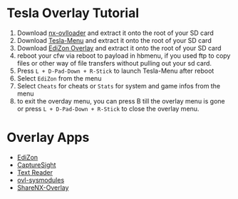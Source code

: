 # Tesla Overlay Tutorial 



1. Download [nx-ovlloader](https://github.com/WerWolv/nx-ovlloader/releases) and extract it onto the root of your SD card
2. Download [Tesla-Menu](https://github.com/WerWolv/Tesla-Menu/releases) and extract it onto the root of your SD card
3. Download [EdiZon Overlay](http://werwolv.net/downloads/EdiZonOverlay.zip) and extract it onto the root of your SD card
4. reboot your cfw via reboot to payload in hbmenu, if you used ftp to copy files or other way of file transfers without pulling out your sd card.   
5. Press `L + D-Pad-Down + R-Stick` to launch Tesla-Menu after reboot
6. Select `EdiZon` from the menu
7. Select `Cheats` for cheats or `Stats` for system and game infos from the menu
8. to exit the overday menu, you can press B till the overlay menu is gone or press `L + D-Pad-Down + R-Stick` to close the overlay menu.   



# Overlay Apps 
- [EdiZon](http://werwolv.net/downloads/EdiZonOverlay.zip)
- [CaptureSight](https://github.com/zaksabeast/CaptureSight)
- [Text Reader](https://github.com/diwo/TextReaderOverlay-NX)
- [ovl-sysmodules](https://github.com/WerWolv/ovl-sysmodules/releases)
- [ShareNX-Overlay](https://github.com/HookedBehemoth/ShareNX-Overlay)


       
&nbsp;
